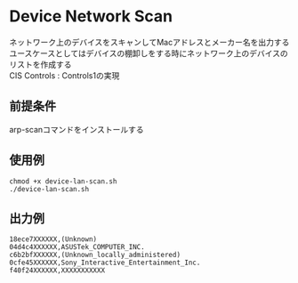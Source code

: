 # Device Network Scan

ネットワーク上のデバイスをスキャンしてMacアドレスとメーカー名を出力する  
ユースケースとしてはデバイスの棚卸しをする時にネットワーク上のデバイスのリストを作成する  
CIS Controls : Controls1の実現

## 前提条件
arp-scanコマンドをインストールする

## 使用例

```
chmod +x device-lan-scan.sh
./device-lan-scan.sh
```
## 出力例

```
18ece7XXXXXX,(Unknown)
04d4c4XXXXXX,ASUSTek_COMPUTER_INC.
c6b2bfXXXXXX,(Unknown_locally_administered)
0cfe45XXXXXX,Sony_Interactive_Entertainment_Inc.
f40f24XXXXXX,XXXXXXXXXXX
```